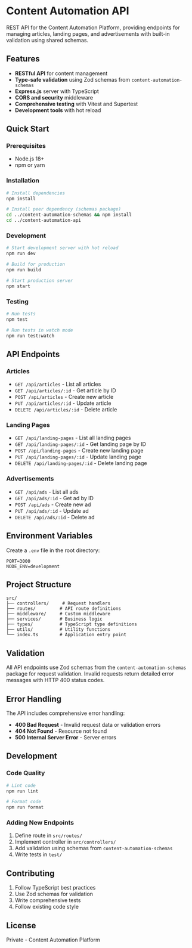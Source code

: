 # Content Automation API

REST API for the Content Automation Platform, providing endpoints for managing articles, landing pages, and advertisements with built-in validation using shared schemas.

## Features

- **RESTful API** for content management
- **Type-safe validation** using Zod schemas from `content-automation-schemas`
- **Express.js** server with TypeScript
- **CORS and security** middleware
- **Comprehensive testing** with Vitest and Supertest
- **Development tools** with hot reload

## Quick Start

### Prerequisites

- Node.js 18+ 
- npm or yarn

### Installation

```bash
# Install dependencies
npm install

# Install peer dependency (schemas package)
cd ../content-automation-schemas && npm install
cd ../content-automation-api
```

### Development

```bash
# Start development server with hot reload
npm run dev

# Build for production
npm run build

# Start production server
npm start
```

### Testing

```bash
# Run tests
npm test

# Run tests in watch mode
npm run test:watch
```

## API Endpoints

### Articles

- `GET /api/articles` - List all articles
- `GET /api/articles/:id` - Get article by ID
- `POST /api/articles` - Create new article
- `PUT /api/articles/:id` - Update article
- `DELETE /api/articles/:id` - Delete article

### Landing Pages

- `GET /api/landing-pages` - List all landing pages
- `GET /api/landing-pages/:id` - Get landing page by ID
- `POST /api/landing-pages` - Create new landing page
- `PUT /api/landing-pages/:id` - Update landing page
- `DELETE /api/landing-pages/:id` - Delete landing page

### Advertisements

- `GET /api/ads` - List all ads
- `GET /api/ads/:id` - Get ad by ID
- `POST /api/ads` - Create new ad
- `PUT /api/ads/:id` - Update ad
- `DELETE /api/ads/:id` - Delete ad

## Environment Variables

Create a `.env` file in the root directory:

```env
PORT=3000
NODE_ENV=development
```

## Project Structure

```
src/
├── controllers/     # Request handlers
├── routes/         # API route definitions
├── middleware/     # Custom middleware
├── services/       # Business logic
├── types/          # TypeScript type definitions
├── utils/          # Utility functions
└── index.ts        # Application entry point
```

## Validation

All API endpoints use Zod schemas from the `content-automation-schemas` package for request validation. Invalid requests return detailed error messages with HTTP 400 status codes.

## Error Handling

The API includes comprehensive error handling:

- **400 Bad Request** - Invalid request data or validation errors
- **404 Not Found** - Resource not found
- **500 Internal Server Error** - Server errors

## Development

### Code Quality

```bash
# Lint code
npm run lint

# Format code
npm run format
```

### Adding New Endpoints

1. Define route in `src/routes/`
2. Implement controller in `src/controllers/`
3. Add validation using schemas from `content-automation-schemas`
4. Write tests in `test/`

## Contributing

1. Follow TypeScript best practices
2. Use Zod schemas for validation
3. Write comprehensive tests
4. Follow existing code style

## License

Private - Content Automation Platform
